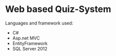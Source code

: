 # Web based Quiz-System

Languages and framework used:
- C#
- Asp.net MVC
- EntityFramework
- SQL Server 2012
